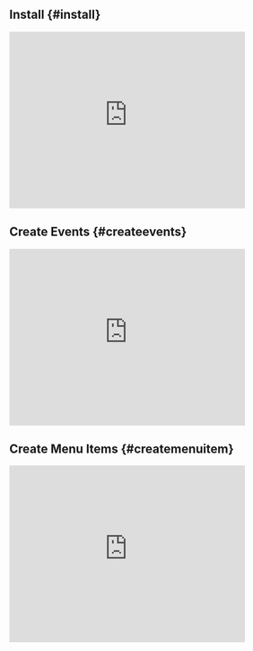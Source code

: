 ## Install {#install}

<iframe width="420" height="315" src="http://www.youtube.com/embed/f57CA0g08BI?rel=0" frameborder="0" allowfullscreen></iframe>

## Create Events {#createevents}

<iframe width="420" height="315" src="http://www.youtube.com/embed/Dcs_baW5x_0?rel=0" frameborder="0" allowfullscreen></iframe>

## Create Menu Items {#createmenuitem}

<iframe width="420" height="315" src="http://www.youtube.com/embed/LaoPdMg5pgc?rel=0" frameborder="0" allowfullscreen></iframe>

